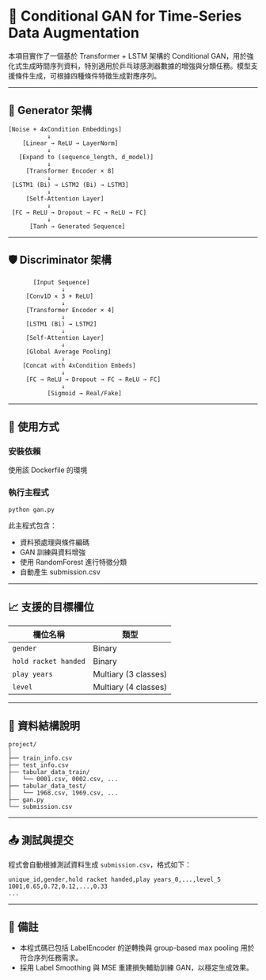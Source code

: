 # 🎾 Conditional GAN for Time-Series Data Augmentation

本項目實作了一個基於 Transformer + LSTM 架構的 Conditional GAN，用於強化式生成時間序列資料，特別適用於乒乓球感測器數據的增強與分類任務。模型支援條件生成，可根據四種條件特徵生成對應序列。

---

## 📐 Generator 架構

```
[Noise + 4xCondition Embeddings]
           ↓
    [Linear → ReLU → LayerNorm]
           ↓
   [Expand to (sequence_length, d_model)]
           ↓
     [Transformer Encoder × 8]
           ↓
 [LSTM1 (Bi) → LSTM2 (Bi) → LSTM3]
           ↓
     [Self-Attention Layer]
           ↓
 [FC → ReLU → Dropout → FC → ReLU → FC]
           ↓
      [Tanh → Generated Sequence]
```

---

## 🛡 Discriminator 架構

```
       [Input Sequence]
               ↓
     [Conv1D × 3 + ReLU]
               ↓
     [Transformer Encoder × 4]
               ↓
     [LSTM1 (Bi) → LSTM2]
               ↓
     [Self-Attention Layer]
               ↓
     [Global Average Pooling]
               ↓
    [Concat with 4xCondition Embeds]
               ↓
     [FC → ReLU → Dropout → FC → ReLU → FC]
               ↓
           [Sigmoid → Real/Fake]
```

---

## 🚀 使用方式

### 安裝依賴
使用該 Dockerfile 的環境

### 執行主程式
```bash
python gan.py
```

此主程式包含：

- 資料預處理與條件編碼
- GAN 訓練與資料增強
- 使用 RandomForest 進行特徵分類
- 自動產生 submission.csv

---

## 📈 支援的目標欄位

| 欄位名稱            | 類型     |
|---------------------|----------|
| `gender`            | Binary   |
| `hold racket handed`| Binary   |
| `play years`        | Multiary (3 classes) |
| `level`             | Multiary (4 classes) |

---

## 📂 資料結構說明

```
project/
│
├── train_info.csv
├── test_info.csv
├── tabular_data_train/
│   └── 0001.csv, 0002.csv, ...
├── tabular_data_test/
│   └── 1968.csv, 1969.csv, ...
├── gan.py
└── submission.csv
```

---


## 📤 測試與提交

程式會自動根據測試資料生成 `submission.csv`，格式如下：

```csv
unique_id,gender,hold racket handed,play years_0,...,level_5
1001,0.65,0.72,0.12,...,0.33
...
```

---

## 📌 備註

- 本程式碼已包括 LabelEncoder 的逆轉換與 group-based max pooling 用於符合序列任務需求。
- 採用 Label Smoothing 與 MSE 重建損失輔助訓練 GAN，以穩定生成效果。
